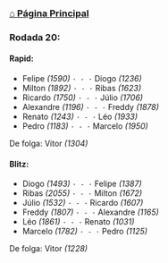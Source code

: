### [⌂ Página Principal](https://grupo-de-xadrez.github.io/)

### Rodada 20:

#### Rapid:

* Felipe *(1590)* `· - ·` Diogo *(1236)*  
* Milton *(1892)* `· - ·` Ribas *(1623)*  
* Ricardo *(1750)* `· - ·` Júlio *(1706)*  
* Alexandre *(1196)* `· - ·` Freddy *(1878)*  
* Renato *(1243)* `· - ·` Léo *(1933)*  
* Pedro *(1183)* `· - ·` Marcelo *(1950)*  

De folga: Vitor *(1304)*

#### Blitz:

* Diogo *(1493)* `· - ·` Felipe *(1387)*  
* Ribas *(2055)* `· - ·` Milton *(1672)*  
* Júlio *(1532)* `· - ·` Ricardo *(1607)*  
* Freddy *(1807)* `· - ·` Alexandre *(1165)*  
* Léo *(1861)* `· - ·` Renato *(1031)*  
* Marcelo *(1782)* `· - ·` Pedro *(1125)*  

De folga: Vitor *(1228)*

